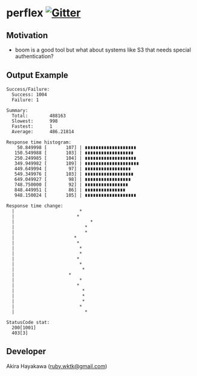 # perflex [![Gitter](https://badges.gitter.im/Join%20Chat.svg)](https://gitter.im/akiradeveloper/perflex?utm_source=badge&utm_medium=badge&utm_campaign=pr-badge)

## Motivation

* boom is a good tool but what about systems like S3 that needs special authentication?  

## Output Example

```
Success/Failure:
  Success: 1004
  Failure: 1

Summary:
  Total:        488163
  Slowest:      998
  Fastest:      1
  Average:      486.21814

Response time histogram:
    50.849998 [       107] | ∎∎∎∎∎∎∎∎∎∎∎∎∎∎∎∎∎∎∎
   150.549988 [       103] | ∎∎∎∎∎∎∎∎∎∎∎∎∎∎∎∎∎∎
   250.249985 [       104] | ∎∎∎∎∎∎∎∎∎∎∎∎∎∎∎∎∎∎∎
   349.949982 [       109] | ∎∎∎∎∎∎∎∎∎∎∎∎∎∎∎∎∎∎∎∎
   449.649994 [        97] | ∎∎∎∎∎∎∎∎∎∎∎∎∎∎∎∎∎
   549.349976 [       103] | ∎∎∎∎∎∎∎∎∎∎∎∎∎∎∎∎∎∎
   649.049927 [        98] | ∎∎∎∎∎∎∎∎∎∎∎∎∎∎∎∎∎
   748.750000 [        92] | ∎∎∎∎∎∎∎∎∎∎∎∎∎∎∎∎
   848.449951 [        86] | ∎∎∎∎∎∎∎∎∎∎∎∎∎∎∎
   948.150024 [       105] | ∎∎∎∎∎∎∎∎∎∎∎∎∎∎∎∎∎∎∎

Response time change:
  |                        *
  |                       *
  |                            *
  |                          *
  |                          *
  |                      *
  |                       *
  |                        *
  |                        *
  |                       *
  |                        *
  |                         *
  |                    *
  |                        *
  |                       *
  |                         *
  |                         *
  |                         *
  |                        *
  |                          *

StatusCode stat:
  200[1001]
  403[3]
```

## Developer

Akira Hayakawa (ruby.wktk@gmail.com)
